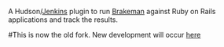 A Hudson/[Jenkins](http://jenkins-ci.org) plugin to run [Brakeman](https://github.com/presidentbeef/brakeman) against Ruby on Rails applications and track the results.

#This is now the old fork. New development will occur [here](https://github.com/jenkinsci/brakeman-plugin)
